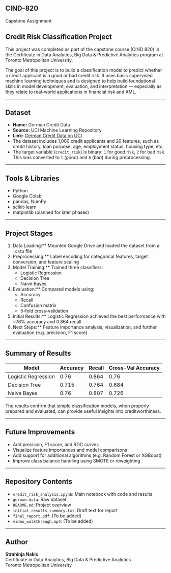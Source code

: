 ## CIND-820
Capstone Assignment

## Credit Risk Classification Project

This project was completed as part of the capstone course (CIND 820) in the Certificate in Data Analytics, Big Data & Predictive Analytics program at Toronto Metropolitan University.

The goal of this project is to build a classification model to predict whether a credit applicant is a good or bad credit risk. It uses basic supervised machine learning techniques and is designed to help build foundational skills in model development, evaluation, and interpretation — especially as they relate to real-world applications in financial risk and AML.

---

## Dataset

- **Name:** German Credit Data  
- **Source:** UCI Machine Learning Repository  
- **Link:** [German Credit Data on UCI](https://archive.ics.uci.edu/ml/datasets/statlog+(german+credit+data))
- The dataset includes 1,000 credit applicants and 20 features, such as credit history, loan purpose, age, employment status, housing type, etc.
- The target variable (`credit_risk`) is binary: `1` for good risk, `2` for bad risk. This was converted to `1` (good) and `0` (bad) during preprocessing.

---

## Tools & Libraries

- Python  
- Google Colab  
- pandas, NumPy  
- scikit-learn  
- matplotlib (planned for later phases)  

---

## Project Stages

1. Data Loading:** Mounted Google Drive and loaded the dataset from a `.data` file  
2. Preprocessing:** Label encoding for categorical features, target conversion, and feature scaling  
3. Model Training:** Trained three classifiers:
   - Logistic Regression  
   - Decision Tree  
   - Naive Bayes  
4. Evaluation:** Compared models using:
   - Accuracy  
   - Recall  
   - Confusion matrix  
   - 5-fold cross-validation  
5. Initial Results:** Logistic Regression achieved the best performance with ~76% accuracy and 0.864 recall  
6. Next Steps:** Feature importance analysis, visualization, and further evaluation (e.g. precision, F1 score)

---

## Summary of Results

| Model              | Accuracy | Recall | Cross-Val Accuracy |
|-------------------|----------|--------|---------------------|
| Logistic Regression | 0.76     | 0.864  | 0.76                |
| Decision Tree       | 0.715    | 0.764  | 0.684               |
| Naive Bayes         | 0.76     | 0.807  | 0.726               |

The results confirm that simple classification models, when properly prepared and evaluated, can provide useful insights into creditworthiness.

---

## Future Improvements

- Add precision, F1 score, and ROC curves  
- Visualize feature importances and model comparisons  
- Add support for additional algorithms (e.g. Random Forest or XGBoost)  
- Improve class balance handling using SMOTE or reweighting  

---

## Repository Contents

- `credit_risk_analysis.ipynb`: Main notebook with code and results  
- `german.data`: Raw dataset  
- `README.md`: Project overview  
- `initial_results_summary.txt`: Draft text for report  
- `final_report.pdf`: (To be added)  
- `video_walkthrough.mp4`: (To be added)

---

## Author

**Strahinja Nakic**  
Certificate in Data Analytics, Big Data & Predictive Analytics  
Toronto Metropolitan University  
